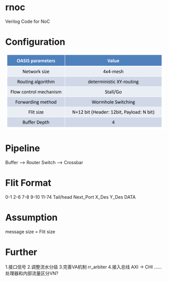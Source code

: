 # rnoc
Verilog Code for NoC

# Configuration
![NoC Configuration](./pic/parameter.png)

# Pipeline
Buffer --> Router Switch --> Crossbar

# Flit Format
0-1       2-6       7-8   9-10  11-74
Tail/head Next_Port X_Des Y_Des DATA

# Assumption
message size = Flit size

# Further
1.接口信号
2.调整流水分级
3.完善VA机制 rr_arbiter
4.接入总线   AXI -> CHI
......
处理器和内部流量区分VN?
